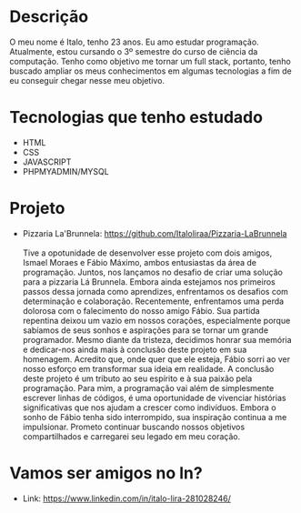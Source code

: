 # Descrição

O meu nome é Italo, tenho 23 anos. Eu amo estudar programação. Atualmente, estou cursando o 3º semestre do curso de ciência da computação. 
Tenho como objetivo me tornar um full stack, portanto, tenho buscado ampliar os meus conhecimentos em algumas tecnologias a fim de eu conseguir chegar nesse meu objetivo.

# Tecnologias que tenho estudado

* HTML
* CSS
* JAVASCRIPT
* PHPMYADMIN/MYSQL

# Projeto

* Pizzaria La'Brunnela: https://github.com/Italoliraa/Pizzaria-LaBrunnela
  <br>
  <br>
Tive a opotunidade de desenvolver esse projeto com dois amigos, Ismael Moraes e Fábio Máximo, ambos entusiastas da área de programação. Juntos, nos lançamos no desafio de criar uma solução para a pizzaria Lá Brunnela. Embora ainda estejamos nos primeiros passos dessa jornada como aprendizes, enfrentamos os desafios com determinação e colaboração. 
Recentemente, enfrentamos uma perda dolorosa com o falecimento do nosso amigo Fábio. Sua partida repentina deixou um vazio em nossos corações, especialmente porque sabíamos de seus sonhos e aspirações para se tornar um grande programador. Mesmo diante da tristeza, decidimos honrar sua memória e dedicar-nos ainda mais à conclusão deste projeto em sua homenagem.
Acredito que, onde quer que ele esteja, Fábio sorri ao ver nosso esforço em transformar sua ideia em realidade. A conclusão deste projeto é um tributo ao seu espírito e à sua paixão pela programação. Para mim, a programação vai além de simplesmente escrever linhas de códigos, é uma oportunidade de vivenciar histórias significativas que nos ajudam a crescer como indivíduos.
Embora o sonho de Fábio tenha sido interrompido, sua inspiração continua a me impulsionar. Prometo continuar buscando nossos objetivos compartilhados e carregarei seu legado em meu coração.

# Vamos ser amigos no ln?

* Link: https://www.linkedin.com/in/italo-lira-281028246/
